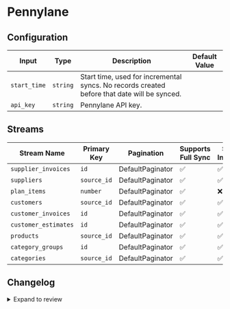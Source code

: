 # Pennylane

## Configuration

| Input | Type | Description | Default Value |
|-------|------|-------------|---------------|
| `start_time` | `string` | Start time, used for incremental syncs. No records created before that date will be synced.  |  |
| `api_key` | `string` | Pennylane API key.  |  |

## Streams
| Stream Name | Primary Key | Pagination | Supports Full Sync | Supports Incremental |
|-------------|-------------|------------|---------------------|----------------------|
| `supplier_invoices` | `id` | DefaultPaginator | ✅ |  ✅  |
| `suppliers` | `source_id` | DefaultPaginator | ✅ |  ✅  |
| `plan_items` | `number` | DefaultPaginator | ✅ |  ❌  |
| `customers` | `source_id` | DefaultPaginator | ✅ |  ✅  |
| `customer_invoices` | `id` | DefaultPaginator | ✅ |  ✅  |
| `customer_estimates` | `id` | DefaultPaginator | ✅ |  ✅  |
| `products` | `source_id` | DefaultPaginator | ✅ |  ✅  |
| `category_groups` | `id` | DefaultPaginator | ✅ |  ✅  |
| `categories` | `source_id` | DefaultPaginator | ✅ |  ✅  |


## Changelog

<details>
  <summary>Expand to review</summary>

| Version | Date | Pull Request | Subject |
|---------|------|--------------|---------|
| 0.3.14 | 2025-09-17 | [66425](https://github.com/airbytehq/airbyte/pull/66425) | Update dependencies |
| 0.3.13 | 2025-09-09 | [65753](https://github.com/airbytehq/airbyte/pull/65753) | Update dependencies |
| 0.3.12 | 2025-08-23 | [65220](https://github.com/airbytehq/airbyte/pull/65220) | Update dependencies |
| 0.3.11 | 2025-08-09 | [64769](https://github.com/airbytehq/airbyte/pull/64769) | Update dependencies |
| 0.3.10 | 2025-08-02 | [64225](https://github.com/airbytehq/airbyte/pull/64225) | Update dependencies |
| 0.3.9 | 2025-07-26 | [63817](https://github.com/airbytehq/airbyte/pull/63817) | Update dependencies |
| 0.3.8 | 2025-07-19 | [63404](https://github.com/airbytehq/airbyte/pull/63404) | Update dependencies |
| 0.3.7 | 2025-07-12 | [63196](https://github.com/airbytehq/airbyte/pull/63196) | Update dependencies |
| 0.3.6 | 2025-07-05 | [62622](https://github.com/airbytehq/airbyte/pull/62622) | Update dependencies |
| 0.3.5 | 2025-06-28 | [62387](https://github.com/airbytehq/airbyte/pull/62387) | Update dependencies |
| 0.3.4 | 2025-06-21 | [61925](https://github.com/airbytehq/airbyte/pull/61925) | Update dependencies |
| 0.3.3 | 2025-06-14 | [61062](https://github.com/airbytehq/airbyte/pull/61062) | Update dependencies |
| 0.3.2 | 2025-05-24 | [60575](https://github.com/airbytehq/airbyte/pull/60575) | Update dependencies |
| 0.3.1 | 2025-05-10 | [60071](https://github.com/airbytehq/airbyte/pull/60071) | Update dependencies |
| 0.3.0 | 2025-05-09 | [59679](https://github.com/airbytehq/airbyte/pull/59679) | Add  stream `customer_estimates` stream |
| 0.2.9 | 2025-05-03 | [59078](https://github.com/airbytehq/airbyte/pull/59078) | Update dependencies |
| 0.2.8 | 2025-04-19 | [57882](https://github.com/airbytehq/airbyte/pull/57882) | Update dependencies |
| 0.2.7 | 2025-04-05 | [57347](https://github.com/airbytehq/airbyte/pull/57347) | Update dependencies |
| 0.2.6 | 2025-03-29 | [56788](https://github.com/airbytehq/airbyte/pull/56788) | Update dependencies |
| 0.2.5 | 2025-03-22 | [56221](https://github.com/airbytehq/airbyte/pull/56221) | Update dependencies |
| 0.2.4 | 2025-03-08 | [55556](https://github.com/airbytehq/airbyte/pull/55556) | Update dependencies |
| 0.2.3 | 2025-03-01 | [55024](https://github.com/airbytehq/airbyte/pull/55024) | Update dependencies |
| 0.2.2 | 2025-02-23 | [54601](https://github.com/airbytehq/airbyte/pull/54601) | Update dependencies |
| 0.2.1 | 2025-02-15 | [50686](https://github.com/airbytehq/airbyte/pull/50686) | Update dependencies |
| 0.2.0 | 2025-01-29 | [52596](https://github.com/airbytehq/airbyte/pull/52596) | Fixes for category_groups and plan_items |
| 0.1.1 | 2024-12-21 | [50294](https://github.com/airbytehq/airbyte/pull/50294) | Update dependencies |
| 0.1.0 | 2024-12-10 | [48892](https://github.com/airbytehq/airbyte/pull/48892) | Add missing fields to `customer_invoices` stream |
| 0.0.6 | 2024-12-14 | [49659](https://github.com/airbytehq/airbyte/pull/49659) | Update dependencies |
| 0.0.5 | 2024-12-12 | [49322](https://github.com/airbytehq/airbyte/pull/49322) | Update dependencies |
| 0.0.4 | 2024-12-11 | [49053](https://github.com/airbytehq/airbyte/pull/49053) | Starting with this version, the Docker image is now rootless. Please note that this and future versions will not be compatible with Airbyte versions earlier than 0.64 |
| 0.0.3 | 2024-11-04 | [47902](https://github.com/airbytehq/airbyte/pull/47902) | Update dependencies |
| 0.0.2 | 2024-10-28 | [47536](https://github.com/airbytehq/airbyte/pull/47536) | Update dependencies |
| 0.0.1 | 2024-08-21 | | Initial release by natikgadzhi via Connector Builder |

</details>
